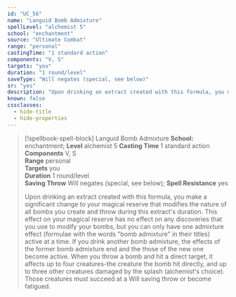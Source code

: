 ```yaml
---
id: "UC_56"
name: "Languid Bomb Admixture"
spellLevel: "alchemist 5"
school: "enchantment"
source: "Ultimate Combat"
range: "personal"
castingTime: "1 standard action"
components: "V, S"
targets: "you"
duration: "1 round/level"
saveType: "Will negates (special, see below)"
sr: "yes"
description: "Upon drinking an extract created with this formula, you make a significant change to your magical reserve that modifies the nature of all bombs you create and throw during this extract's duration. This effect on your magical reserve has no effect on any discoveries that you use to modify your bombs, but you can only have one admixture effect (formulae with the words \"bomb admixture\" in their titles) active at a time. If you drink another bomb admixture, the effects of the former bomb admixture end and the those of the new one become active.  When you throw a bomb and hit a direct target, it affects up to four creatures-the creature the bomb hit directly, and up to three other creatures damaged by the splash (alchemist's choice). Those creatures must succeed at a Will saving throw or become fatigued."
known: false
cssclasses:
  - hide-title
  - hide-properties
---
```


> [!spellbook-spell-block] Languid Bomb Admixture
> **School:** enchantment; **Level** alchemist 5
> **Casting Time** 1 standard action  
> **Components** V, S  
> **Range** personal  
> **Targets** you  
> **Duration** 1 round/level  
> **Saving Throw** Will negates (special, see below); **Spell Resistance** yes
> 
> Upon drinking an extract created with this formula, you make a significant change to your magical reserve that modifies the nature of all bombs you create and throw during this extract's duration. This effect on your magical reserve has no effect on any discoveries that you use to modify your bombs, but you can only have one admixture effect (formulae with the words "bomb admixture" in their titles) active at a time. If you drink another bomb admixture, the effects of the former bomb admixture end and the those of the new one become active.  When you throw a bomb and hit a direct target, it affects up to four creatures-the creature the bomb hit directly, and up to three other creatures damaged by the splash (alchemist's choice). Those creatures must succeed at a Will saving throw or become fatigued.